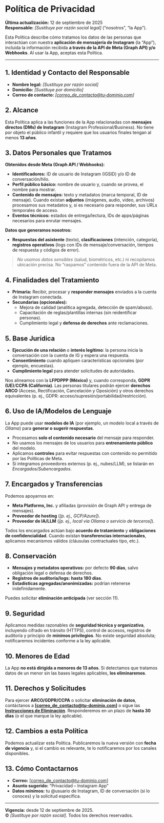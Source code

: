 # Política de Privacidad
**Última actualización:** 12 de septiembre de 2025  
**Responsable:** *[Sustituye por razón social legal]* (“nosotros”, “la App”).

Esta Política describe cómo tratamos los datos de las personas que interactúan con nuestra **aplicación de mensajería de Instagram** (la “App”), incluida la información recibida **a través de la API de Meta (Graph API) y/o Webhooks**. Al usar la App, aceptas esta Política.

---

## 1. Identidad y Contacto del Responsable
- **Nombre legal:** *[Sustituye por razón social]*  
- **Domicilio:** *[Sustituye por domicilio]*  
- **Correo de contacto:** *[correo_de_contacto@tu-dominio.com]*

## 2. Alcance
Esta Política aplica a las funciones de la App relacionadas con **mensajes directos (DMs) de Instagram** (Instagram Professional/Business). No tiene por objeto el público infantil y requiere que los usuarios finales tengan al menos **13 años**.

## 3. Datos Personales que Tratamos
**Obtenidos desde Meta (Graph API / Webhooks):**
- **Identificadores:** ID de usuario de Instagram (IGSID) y/o ID de conversación/hilo.
- **Perfil público básico:** nombre de usuario y, cuando se provea, el nombre para mostrar.
- **Contenido de mensajes:** texto y metadatos (marca temporal, ID de mensaje). Cuando existan **adjuntos** (imágenes, audio, video, archivos) procesamos sus metadatos y, si es necesario para responder, sus URLs temporales de acceso.
- **Eventos técnicos:** estados de entrega/lectura, IDs de apps/páginas necesarios para enrutar mensajes.

**Datos que generamos nosotros:**
- **Respuestas del asistente** (texto), **clasificaciones** (intención, categoría), **registros operativos** (logs con IDs de mensaje/conversación, tiempos de respuesta y códigos de error).

> *No usamos datos sensibles* (salud, biométricos, etc.) ni recopilamos ubicación precisa. No “raspamos” contenido fuera de la API de Meta.

## 4. Finalidades del Tratamiento
- **Primaria:** Recibir, procesar y **responder mensajes** enviados a la cuenta de Instagram conectada.
- **Secundarias (opcionales):**  
  - Mejora de calidad (analítica agregada, detección de spam/abuso).  
  - Capacitación de reglas/plantillas internas (sin reidentificar personas).  
  - Cumplimiento legal y **defensa de derechos** ante reclamaciones.

## 5. Base Jurídica
- **Ejecución de una relación** o **interés legítimo**: la persona inicia la conversación con la cuenta de IG y espera una respuesta.  
- **Consentimiento** cuando apliquen características opcionales (por ejemplo, encuestas).  
- **Cumplimiento legal** para atender solicitudes de autoridades.

Nos alineamos con la **LFPDPPP (México)** y, cuando corresponda, **GDPR (UE)**/**CCPA (California)**. Las personas titulares podrán ejercer **derechos ARCO** (Acceso, Rectificación, Cancelación y Oposición) y otros derechos equivalentes (p. ej., GDPR: acceso/supresión/portabilidad/restricción).

## 6. Uso de IA/Modelos de Lenguaje
La App puede usar **modelos de IA** (por ejemplo, un modelo local a través de *Ollama*) para **generar o sugerir respuestas**.  
- Procesamos **solo el contenido necesario** del mensaje para responder.  
- No usamos los mensajes de los usuarios para **entrenamiento público** del modelo.  
- Aplicamos **controles** para evitar respuestas con contenido no permitido por las Políticas de Meta.  
- Si integramos proveedores externos (p. ej., nubes/LLM), se listarán en *Encargados/Subencargados*.

## 7. Encargados y Transferencias
Podemos apoyarnos en:
- **Meta Platforms, Inc.** y afiliadas (provisión de Graph API y entrega de mensajes).  
- **Proveedor de hosting** (*[p. ej., GCP/Azure]*).  
- **Proveedor de IA/LLM** (*[p. ej., local via Ollama o servicio de terceros]*).

Todos los encargados actúan bajo **acuerdo de tratamiento** y **obligaciones de confidencialidad**. Cuando existan **transferencias internacionales**, aplicamos mecanismos válidos (cláusulas contractuales tipo, etc.).

## 8. Conservación
- **Mensajes y metadatos operativos:** por defecto **90 días**, salvo obligación legal o defensa de derechos.  
- **Registros de auditoría/logs:** **hasta 180 días**.  
- **Estadísticas agregadas/anonimizadas:** podrían retenerse indefinidamente.

Puedes solicitar **eliminación anticipada** (ver sección 11).

## 9. Seguridad
Aplicamos medidas razonables de **seguridad técnica y organizativa**, incluyendo cifrado en tránsito (HTTPS), control de accesos, registros de auditoría y principio de **mínimos privilegios**. No existe seguridad absoluta; notificaremos incidentes conforme a la ley aplicable.

## 10. Menores de Edad
La App **no está dirigida a menores de 13 años**. Si detectamos que tratamos datos de un menor sin las bases legales aplicables, **los eliminaremos**.

## 11. Derechos y Solicitudes
Para ejercer **ARCO/GDPR/CCPA** o solicitar **eliminación de datos**, contáctanos a **[correo_de_contacto@tu-dominio.com]** o sigue las **[Instrucciones de Eliminación](./data-deletion.md)**. Responderemos en un plazo de **hasta 30 días** (o el que marque la ley aplicable).

## 12. Cambios a esta Política
Podemos actualizar esta Política. Publicaremos la nueva versión con **fecha de vigencia** y, si el cambio es relevante, te lo notificaremos por los canales disponibles.

## 13. Cómo Contactarnos
- **Correo:** [correo_de_contacto@tu-dominio.com]  
- **Asunto sugerido:** “Privacidad – Instagram App”  
- **Datos mínimos:** tu @usuario de Instagram, ID de conversación (si lo conoces) y la solicitud específica.

---

**Vigencia:** desde 12 de septiembre de 2025.  
© *[Sustituye por razón social]*. Todos los derechos reservados.
